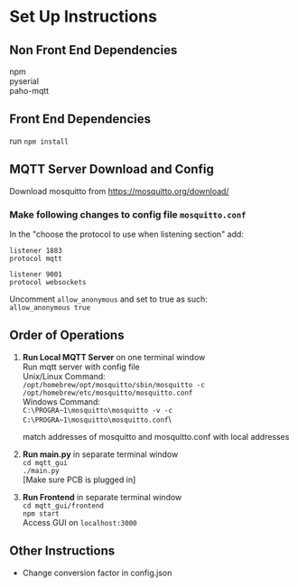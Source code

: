 # Set Up Instructions
  
## Non Front End Dependencies
npm \
pyserial \
paho-mqtt 

## Front End Dependencies
run `npm install` 

## MQTT Server Download and Config
Download mosquitto from https://mosquitto.org/download/

### Make following changes to config file `mosquitto.conf`
In the "choose the protocol to use when listening section" add:
```
listener 1883
protocol mqtt

listener 9001
protocol websockets
```

Uncomment `allow_anonymous` and set to true as such:\
`allow_anonymous true`


## Order of Operations
1. **Run Local MQTT Server** on one terminal window\
   Run mqtt server with config file\
   Unix/Linux Command:\
   `/opt/homebrew/opt/mosquitto/sbin/mosquitto -c /opt/homebrew/etc/mosquitto/mosquitto.conf`\
   Windows Command:\
   `C:\PROGRA~1\mosquitto\mosquitto -v -c C:\PROGRA~1\mosquitto\mosquitto.conf`\

   match addresses of mosquitto and mosquitto.conf with local addresses
2. **Run main.py** in separate terminal window\
   `cd mqtt_gui`\
   `./main.py`\
    [Make sure PCB is plugged in]
3. **Run Frontend** in separate terminal window\
   `cd mqtt_gui/frontend`\
   `npm start`\
    Access GUI on `localhost:3000`


## Other Instructions
- Change conversion factor in config.json
   
   
   
